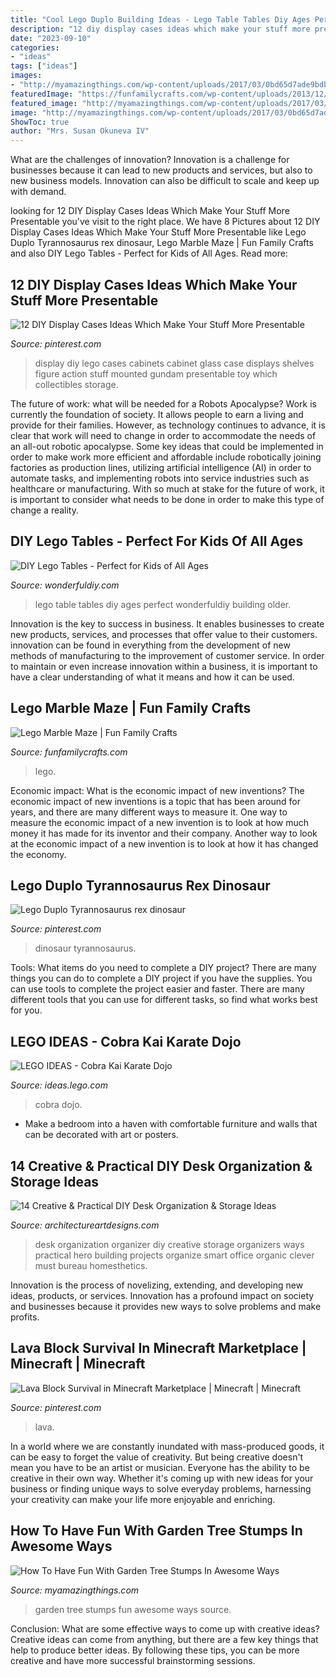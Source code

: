 ```yaml
---
title: "Cool Lego Duplo Building Ideas - Lego Table Tables Diy Ages Perfect Wonderfuldiy Building Older"
description: "12 diy display cases ideas which make your stuff more presentable"
date: "2023-09-10"
categories:
- "ideas"
tags: ["ideas"]
images:
- "http://myamazingthings.com/wp-content/uploads/2017/03/0bd65d7ade9bdbb63b78112421c29b28-683x1024.jpg"
featuredImage: "https://funfamilycrafts.com/wp-content/uploads/2013/12/Lego-marble-maze.jpg"
featured_image: "http://myamazingthings.com/wp-content/uploads/2017/03/0bd65d7ade9bdbb63b78112421c29b28-683x1024.jpg"
image: "http://myamazingthings.com/wp-content/uploads/2017/03/0bd65d7ade9bdbb63b78112421c29b28-683x1024.jpg"
ShowToc: true
author: "Mrs. Susan Okuneva IV"
---
```



What are the challenges of innovation?
Innovation is a challenge for businesses because it can lead to new products and services, but also to new business models. Innovation can also be difficult to scale and keep up with demand.

	

		
looking for 12 DIY Display Cases Ideas Which Make Your Stuff More Presentable you've visit to the right place. We have 8 Pictures about 12 DIY Display Cases Ideas Which Make Your Stuff More Presentable like Lego Duplo Tyrannosaurus rex dinosaur, Lego Marble Maze | Fun Family Crafts and also DIY Lego Tables - Perfect for Kids of All Ages. Read more:
		
    
## 12 DIY Display Cases Ideas Which Make Your Stuff More Presentable

<img loading=lazy src="https://i.pinimg.com/originals/a4/ec/48/a4ec4856ce60223d2a63a0265548f500.jpg" onerror="this.onerror=null;this.src='https://tse1.mm.bing.net/th?id=OIP.7cK81u-CjF-RVdN6f5YJYgHaJ4&amp;pid=15.1';" alt="12 DIY Display Cases Ideas Which Make Your Stuff More Presentable">

_Source: pinterest.com_

>display diy lego cases cabinets cabinet glass case displays shelves figure action stuff mounted gundam presentable toy which collectibles storage. 

	

The future of work: what will be needed for a Robots Apocalypse?
Work is currently the foundation of society. It allows people to earn a living and provide for their families. However, as technology continues to advance, it is clear that work will need to change in order to accommodate the needs of an all-out robotic apocalypse. Some key ideas that could be implemented in order to make work more efficient and affordable include robotically joining factories as production lines, utilizing artificial intelligence (AI) in order to automate tasks, and implementing robots into service industries such as healthcare or manufacturing. With so much at stake for the future of work, it is important to consider what needs to be done in order to make this type of change a reality.

    
## DIY Lego Tables - Perfect For Kids Of All Ages

<img loading=lazy src="http://cdn.wonderfuldiy.com/wp-content/uploads/2014/07/lego-table-6.jpg" onerror="this.onerror=null;this.src='https://tse1.mm.bing.net/th?id=OIP.gZa2-qVWRYIC6q63OZ25bwHaFj&amp;pid=15.1';" alt="DIY Lego Tables - Perfect for Kids of All Ages">

_Source: wonderfuldiy.com_

>lego table tables diy ages perfect wonderfuldiy building older. 

	

Innovation is the key to success in business. It enables businesses to create new products, services, and processes that offer value to their customers. innovation can be found in everything from the development of new methods of manufacturing to the improvement of customer service. In order to maintain or even increase innovation within a business, it is important to have a clear understanding of what it means and how it can be used.

    
## Lego Marble Maze | Fun Family Crafts

<img loading=lazy src="https://funfamilycrafts.com/wp-content/uploads/2013/12/Lego-marble-maze.jpg" onerror="this.onerror=null;this.src='https://tse3.mm.bing.net/th?id=OIP.or3OZYQwtMNkl0BrLRl-HQHaKL&amp;pid=15.1';" alt="Lego Marble Maze | Fun Family Crafts">

_Source: funfamilycrafts.com_

>lego. 

	

Economic impact: What is the economic impact of new inventions?
The economic impact of new inventions is a topic that has been around for years, and there are many different ways to measure it. One way to measure the economic impact of a new invention is to look at how much money it has made for its inventor and their company. Another way to look at the economic impact of a new invention is to look at how it has changed the economy.

    
## Lego Duplo Tyrannosaurus Rex Dinosaur

<img loading=lazy src="https://i.pinimg.com/736x/5a/5c/fe/5a5cfe686da445bce2c286dae1cd795a.jpg" onerror="this.onerror=null;this.src='https://tse3.mm.bing.net/th?id=OIP.4AgTpnkMryoiLM-6pFYVPwHaHa&amp;pid=15.1';" alt="Lego Duplo Tyrannosaurus rex dinosaur">

_Source: pinterest.com_

>dinosaur tyrannosaurus. 

	

Tools: What items do you need to complete a DIY project?
There are many things you can do to complete a DIY project if you have the supplies. You can use tools to complete the project easier and faster. There are many different tools that you can use for different tasks, so find what works best for you.

    
## LEGO IDEAS - Cobra Kai Karate Dojo

<img loading=lazy src="https://ideascdn.lego.com/media/generate/entity/lego_ci/project/d1198335-b84e-493d-a45f-5fe38de82fab/2/resize:1600:900/legacy" onerror="this.onerror=null;this.src='https://tse2.mm.bing.net/th?id=OIP.hhyTsaZD7kRslZtcYCwmrQHaFj&amp;pid=15.1';" alt="LEGO IDEAS - Cobra Kai Karate Dojo">

_Source: ideas.lego.com_

>cobra dojo. 

	

- Make a bedroom into a haven with comfortable furniture and walls that can be decorated with art or posters.

    
## 14 Creative &amp; Practical DIY Desk Organization &amp; Storage Ideas

<img loading=lazy src="http://www.architectureartdesigns.com/wp-content/uploads/2015/03/14-Creative-Practical-DIY-Desk-Organization-Storage-Ideas-6-630x630.jpg" onerror="this.onerror=null;this.src='https://tse4.mm.bing.net/th?id=OIP.vpkVvaixiBboIre-G_0CFQHaHa&amp;pid=15.1';" alt="14 Creative &amp; Practical DIY Desk Organization &amp; Storage Ideas">

_Source: architectureartdesigns.com_

>desk organization organizer diy creative storage organizers ways practical hero building projects organize smart office organic clever must bureau homesthetics. 

	

Innovation is the process of novelizing, extending, and developing new ideas, products, or services. Innovation has a profound impact on society and businesses because it provides new ways to solve problems and make profits.

    
## Lava Block Survival In Minecraft Marketplace | Minecraft | Minecraft

<img loading=lazy src="https://i.pinimg.com/736x/1d/5d/68/1d5d68974f83b0afd44324e6b46ac236.jpg" onerror="this.onerror=null;this.src='https://tse1.mm.bing.net/th?id=OIP.Xc3kBBeBVPMBvdota7TrYwHaEK&amp;pid=15.1';" alt="Lava Block Survival in Minecraft Marketplace | Minecraft | Minecraft">

_Source: pinterest.com_

>lava. 

	

In a world where we are constantly inundated with mass-produced goods, it can be easy to forget the value of creativity. But being creative doesn't mean you have to be an artist or musician. Everyone has the ability to be creative in their own way. Whether it's coming up with new ideas for your business or finding unique ways to solve everyday problems, harnessing your creativity can make your life more enjoyable and enriching.

    
## How To Have Fun With Garden Tree Stumps In Awesome Ways

<img loading=lazy src="http://myamazingthings.com/wp-content/uploads/2017/03/0bd65d7ade9bdbb63b78112421c29b28-683x1024.jpg" onerror="this.onerror=null;this.src='https://tse2.mm.bing.net/th?id=OIP.LtjjZwDwJ2mOy0GumqvumAHaLG&amp;pid=15.1';" alt="How To Have Fun With Garden Tree Stumps In Awesome Ways">

_Source: myamazingthings.com_

>garden tree stumps fun awesome ways source. 

	

Conclusion: What are some effective ways to come up with creative ideas?
Creative ideas can come from anything, but there are a few key things that help to produce better ideas. By following these tips, you can be more creative and have more successful brainstorming sessions.

